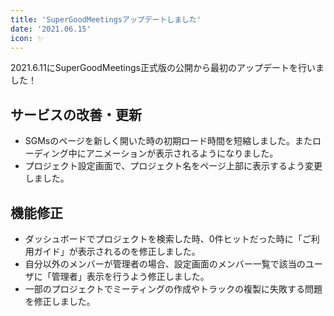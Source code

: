 ```yaml
---
title: 'SuperGoodMeetingsアップデートしました'
date: '2021.06.15'
icon: ✨
---
```


2021.6.11にSuperGoodMeetings正式版の公開から最初のアップデートを行いました！

## サービスの改善・更新
- SGMsのページを新しく開いた時の初期ロード時間を短縮しました。またローディング中にアニメーションが表示されるようになりました。
- プロジェクト設定画面で、プロジェクト名をページ上部に表示するよう変更しました。

## 機能修正
- ダッシュボードでプロジェクトを検索した時、0件ヒットだった時に「ご利用ガイド」が表示されるのを修正しました。
- 自分以外のメンバーが管理者の場合、設定画面のメンバー一覧で該当のユーザに「管理者」表示を行うよう修正しました。
- 一部のプロジェクトでミーティングの作成やトラックの複製に失敗する問題を修正しました。
